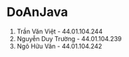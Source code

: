 # DoAnJava

1. Trần Văn Việt - 44.01.104.244
2. Nguyễn Duy Trường - 44.01.104.239
3. Ngô Hữu Văn - 44.01.104.242